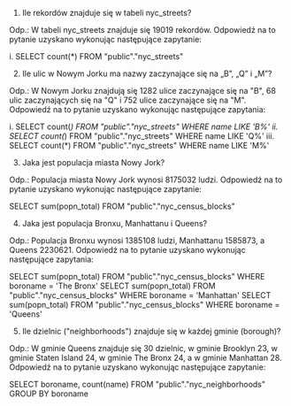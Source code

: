 1. Ile rekordów znajduje się w tabeli nyc_streets?

Odp.: W tabeli nyc_streets znajduje się 19019 rekordów.
Odpowiedź na to pytanie uzyskano wykonując następujące zapytanie:

i. SELECT count(*) FROM "public"."nyc_streets"

2. Ile ulic w Nowym Jorku ma nazwy zaczynające się na „B”, „Q” i „M”?

Odp.: W Nowym Jorku znajdują się 1282 ulice zaczynające się na "B", 68 ulic zaczynających się na "Q" i 752 ulice zaczynające się na "M".
Odpowiedź na to pytanie uzyskano wykonując następujące zapytania:

i. SELECT count(*) FROM "public"."nyc_streets" WHERE name LIKE 'B%'
ii. SELECT count(*) FROM "public"."nyc_streets" WHERE name LIKE 'Q%'
iii. SELECT count(*) FROM "public"."nyc_streets" WHERE name LIKE 'M%'

3. Jaka jest populacja miasta Nowy Jork?

Odp.: Populacja miasta Nowy Jork wynosi 8175032 ludzi.
Odpowiedź na to pytanie uzyskano wykonując następujące zapytanie:

SELECT sum(popn_total) FROM "public"."nyc_census_blocks"

4. Jaka jest populacja Bronxu, Manhattanu i Queens?

Odp.: Populacja Bronxu wynosi 1385108 ludzi, Manhattanu 1585873, a Queens 2230621.
Odpowiedź na to pytanie uzyskano wykonując następujące zapytania:

SELECT sum(popn_total) FROM "public"."nyc_census_blocks" WHERE boroname = 'The Bronx'
SELECT sum(popn_total) FROM "public"."nyc_census_blocks" WHERE boroname = 'Manhattan'
SELECT sum(popn_total) FROM "public"."nyc_census_blocks" WHERE boroname = 'Queens'

5. Ile dzielnic ("neighborhoods") znajduje się w każdej gminie (borough)?

Odp.: W gminie Queens znajduje się 30 dzielnic, w gminie Brooklyn 23, w gminie Staten Island 24, w gminie The Bronx 24, a w gminie Manhattan 28.
Odpowiedź na to pytanie uzyskano wykonując następujące zapytanie:

SELECT boroname, count(name) FROM "public"."nyc_neighborhoods" GROUP BY boroname
